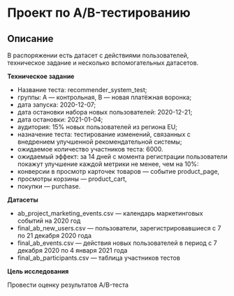 # Проект по A/B-тестированию

## Описание
В распоряжении есть датасет с действиями пользователей, техническое задание и несколько вспомогательных датасетов.

**Техническое задание**

- Название теста: recommender_system_test;
- группы: А — контрольная, B — новая платёжная воронка;
- дата запуска: 2020-12-07;
- дата остановки набора новых пользователей: 2020-12-21;
- дата остановки: 2021-01-04;
- аудитория: 15% новых пользователей из региона EU;
- назначение теста: тестирование изменений, связанных с внедрением улучшенной рекомендательной системы;
- ожидаемое количество участников теста: 6000.
- ожидаемый эффект: за 14 дней с момента регистрации пользователи покажут улучшение каждой метрики не менее, чем на 10%:
- конверсии в просмотр карточек товаров — событие product_page,
- просмотры корзины — product_cart,
- покупки — purchase.

**Датасеты**
- ab_project_marketing_events.csv — календарь маркетинговых событий на 2020 год
- final_ab_new_users.csv — пользователи, зарегистрировавшиеся с 7 по 21 декабря 2020 года
- final_ab_events.csv — действия новых пользователей в период с 7 декабря 2020 по 4 января 2021 года
- final_ab_participants.csv — таблица участников тестов

**Цель исследования**

Провести оценку результатов A/B-теста
